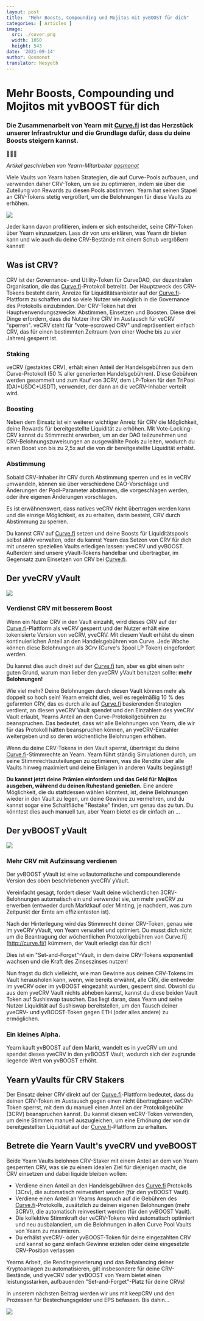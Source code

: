 ```yaml
---
layout: post
title:  "Mehr Boosts, Compounding und Mojitos mit yvBOOST für dich"
categories: [ Articles ]
image:
  src: ./cover.png
  width: 1050
  height: 543
date: '2021-09-14'
author: Qosmonot
translator: Nesyeth
---
```


# Mehr Boosts, Compounding und Mojitos mit yvBOOST für dich

### Die Zusammenarbeit von Yearn mit [Curve.fi](http://curve.fi/) ist das Herzstück unserer Infrastruktur und die Grundlage dafür, dass du deine Boosts steigern kannst.

🔵🤝🌈

_Artikel geschrieben von Yearn-Mitarbeiter_ [_qosmonot_](http://twitter.com/qosmonot)

Viele Vaults von Yearn haben Strategien, die auf Curve-Pools aufbauen, und verwenden daher CRV-Token, um sie zu optimieren, indem sie über die Zuteilung von Rewards zu diesen Pools abstimmen. Yearn hat seinen Stapel an CRV-Tokens stetig vergrößert, um die Belohnungen für diese Vaults zu erhöhen.

![](image1.png?w=1050&h=651)

Jeder kann davon profitieren, indem er sich entscheidet, seine CRV-Token über Yearn einzusetzen. Lass dir von uns erklären, was Yearn dir bieten kann und wie auch du deine CRV-Bestände mit einem Schub vergrößern kannst!

## Was ist CRV?

CRV ist der Governance- und Utility-Token für CurveDAO, der dezentralen Organisation, die das [Curve.fi](http://curve.fi/)-Protokoll betreibt. Der Hauptzweck des CRV-Tokens besteht darin, Anreize für Liquiditätsanbieter auf der [Curve.fi](http://curve.fi/)-Plattform zu schaffen und so viele Nutzer wie möglich in die Governance des Protokolls einzubinden. Der CRV-Token hat drei Hauptverwendungszwecke: Abstimmen, Einsetzen und Boosten. Diese drei Dinge erfordern, dass die Nutzer ihre CRV im Austausch für veCRV "sperren". veCRV steht für "vote-escrowed CRV" und repräsentiert einfach CRV, das für einen bestimmten Zeitraum (von einer Woche bis zu vier Jahren) gesperrt ist.

### Staking

veCRV (gestaktes CRV), erhält einen Anteil der Handelsgebühren aus dem Curve-Protokoll (50 % aller generierten Handelsgebühren). Diese Gebühren werden gesammelt und zum Kauf von 3CRV, dem LP-Token für den TriPool (DAI+USDC+USDT), verwendet, der dann an die veCRV-Inhaber verteilt wird.

### Boosting

Neben dem Einsatz ist ein weiterer wichtiger Anreiz für CRV die Möglichkeit, deine Rewards für bereitgestellte Liquidität zu erhöhen. Mit Vote-Locking-CRV kannst du Stimmrecht erwerben, um an der DAO teilzunehmen und CRV-Belohnungszuweisungen an ausgewählte Pools zu leiten, wodurch du einen Boost von bis zu 2,5x auf die von dir bereitgestellte Liquidität erhälst.

### Abstimmung

Sobald CRV-Inhaber ihr CRV durch Abstimmung sperren und es in veCRV umwandeln, können sie über verschiedene DAO-Vorschläge und Änderungen der Pool-Parameter abstimmen, die vorgeschlagen werden, oder ihre eigenen Änderungen vorschlagen.

Es ist erwähnenswert, dass natives veCRV nicht übertragen werden kann und die einzige Möglichkeit, es zu erhalten, darin besteht, CRV durch Abstimmung zu sperren.

Du kannst CRV auf [Curve.fi](http://curve.fi/) setzen und deine Boosts für Liquiditätspools selbst aktiv verwalten, oder du kannst Yearn das Setzen von CRV für dich mit unseren speziellen Vaults erledigen lassen: yveCRV und yvBOOST. Außerdem sind unsere yVault-Tokens handelbar und übertragbar, im Gegensatz zum Einsetzen von CRV bei [Curve.fi](http://curve.fi/).

## Der yveCRV yVault

![](image2.png?w=128&h=128)

### Verdienst CRV mit besserem Boost

Wenn ein Nutzer CRV in den Vault einzahlt, wird dieses CRV auf der [Curve.fi](http://curve.fi/)-Plattform als veCRV gesperrt und der Nutzer erhält eine tokenisierte Version von veCRV, yveCRV. Mit diesem Vault erhälst du einen kontinuierlichen Anteil an den Handelsgebühren von Curve. Jede Woche können diese Belohnungen als 3Crv (Curve's 3pool LP Token) eingefordert werden.

Du kannst dies auch direkt auf der [Curve.fi](http://curve.fi/) tun, aber es gibt einen sehr guten Grund, warum man lieber den yveCRV yVault benutzen sollte: **mehr Belohnungen!**

Wie viel mehr? Deine Belohnungen durch diesen Vault können mehr als doppelt so hoch sein! Yearn erreicht dies, weil es regelmäßig 10 % des gefarmten CRV, das es durch alle auf [Curve.fi](http://curve.fi/) basierenden Strategien verdient, an diesen yveCRV Vault spendet und den Einzahlern des yveCRV Vault erlaubt, Yearns Anteil an den Curve-Protokollgebühren zu beanspruchen. Das bedeutet, dass wir alle Belohnungen von Yearn, die wir für das Protokoll hätten beanspruchen können, an yveCRV-Einzahler weitergeben und so deren wöchentliche Belohnungen erhöhen.

Wenn du deine CRV-Tokens in den Vault sperrst, überträgst du deine [Curve.fi](http://curve.fi/)-Stimmrechte an Yearn. Yearn führt ständig Simulationen durch, um seine Stimmrechtszuteilungen zu optimieren, was die Rendite über alle Vaults hinweg maximiert und deine Einlagen in anderen Vaults begünstigt!

**Du kannst jetzt deine Prämien einfordern und das Geld für Mojitos ausgeben, während du deinen Ruhestand genießen.** Eine andere Möglichkeit, die du stattdessen wählen könntest, ist, deine Belohnungen wieder in den Vault zu legen, um deine Gewinne zu vermehren, und du kannst sogar eine Schaltfläche "Restake" finden, um genau das zu tun. Du könntest dies auch manuell tun, aber Yearn bietet es dir einfach an …

## Der yvBOOST yVault

![](image3.png?w=128&h=128)

### Mehr CRV mit Aufzinsung verdienen

Der yvBOOST yVault ist eine vollautomatische und compoundierende Version des oben beschriebenen yveCRV yVault.

Vereinfacht gesagt, fordert dieser Vault deine wöchentlichen 3CRV-Belohnungen automatisch ein und verwendet sie, um mehr yveCRV zu erwerben (entweder durch Marktkauf oder Minting, je nachdem, was zum Zeitpunkt der Ernte am effizientesten ist).

Nach der Hinterlegung wird das Stimmrecht deiner CRV-Token, genau wie im yveCRV yVault, von Yearn verwaltet und optimiert. Du musst dich nicht um die Beantragung der wöchentlichen Protokollgebühren von Curve.fi](http://curve.fi/) kümmern, der Vault erledigt das für dich!

Dies ist ein "Set-and-Forget"-Vault, in dem deine CRV-Tokens exponentiell wachsen und die Kraft des Zinseszinses nutzen!

Nun fragst du dich vielleicht, wie man Gewinne aus deinen CRV-Tokens im Vault herausholen kann, wenn, wie bereits erwähnt, alle CRV, die entweder im yveCRV oder im yvBOOST eingezahlt wurden, gesperrt sind. Obwohl du aus dem yveCRV Vault nichts abheben kannst, kannst du diese beiden Vault Token auf Sushiswap tauschen. Das liegt daran, dass Yearn und seine Nutzer Liquidität auf Sushiswap bereitstellen, um den Tausch deiner yveCRV- und yvBOOST-Token gegen ETH (oder alles andere) zu ermöglichen.

### Ein kleines Alpha.

Yearn kauft yvBOOST auf dem Markt, wandelt es in yveCRV um und spendet dieses yveCRV in den yvBOOST Vault, wodurch sich der zugrunde liegende Wert von yvBOOST erhöht.

## Yearn yVaults für CRV Stakers

Der Einsatz deiner CRV direkt auf der [Curve.fi](http://curve.fi/)-Plattform bedeutet, dass du deinen CRV-Token im Austausch gegen einen nicht übertragbaren veCRV-Token sperrst, mit dem du manuell einen Anteil an der Protokollgebühr (3CRV) beanspruchen kannst. Du kannst diesen veCRV-Token verwenden, um deine Stimmen manuell auszugleichen, um eine Erhöhung der von dir bereitgestellten Liquidität auf der [Curve.fi](http://curve.fi/)-Plattform zu erhalten.

## Betrete die Yearn Vault's yveCRV und yveBOOST

Beide Yearn Vaults belohnen CRV-Staker mit einem Anteil an dem von Yearn gesperrten CRV, was sie zu einem idealen Ziel für diejenigen macht, die CRV einsetzen und dabei liquide bleiben wollen:

-   Verdiene einen Anteil an den Handelsgebühren des [Curve.fi](http://curve.fi/) Protokolls (3Crv), die automatisch reinvestiert werden (für den yvBOOST Vault).
-   Verdiene einen Anteil an Yearns Anspruch auf die Gebühren des [Curve.fi](http://curve.fi/)-Protokolls, zusätzlich zu deinen eigenen Belohnungen (mehr 3CRV!), die automatisch reinvestiert werden (für den yvBOOST Vault).
-   Die kollektive Stimmkraft der veCRV-Tokens wird automatisch optimiert und neu ausbalanciert, um die Belohnungen in allen Curve Pool Vaults von Yearn zu maximieren.
-   Du erhälst yveCRV- oder yvBOOST-Token für deine eingezahlten CRV und kannst so ganz einfach Gewinne erzielen oder deine eingesetzte CRV-Position verlassen

Yearns Arbeit, die Renditegenerierung und das Rebalancing deiner Kryptoanlagen zu automatisieren, gilt insbesondere für deine CRV-Bestände, und yveCRV oder yvBOOST von Yearn bietet einen leistungsstarken, aufbauenden "Set-and-Forget"-Platz für deine CRVs!

In unserem nächsten Beitrag werden wir uns mit keepCRV und den Prozessen für Bestechungsgelder und EPS befassen. Bis dahin…

![](image4.png?w=1050&h=543)
